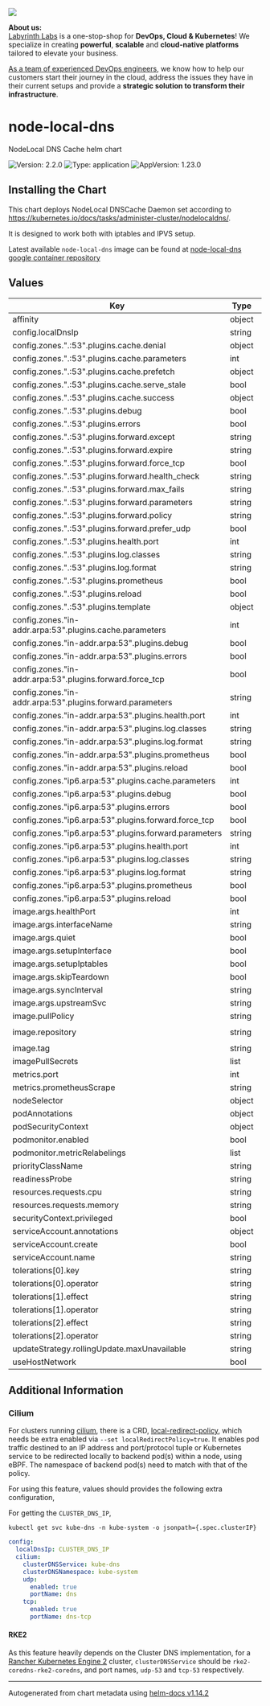 [<img src="https://cdn.prod.website-files.com/66b4bc4ca83726f5a87183ab/685136470d15399f106cb13e_adcbd542a834a1942d077cd5c09d3057_GitHub%20cover%20image%201584x396.png">](https://lablabs.io/)

**About us:**</br>
[Labyrinth Labs](https://lablabs.io/) is a one-stop-shop for **DevOps, Cloud & Kubernetes**! We specialize in creating **powerful**, **scalable** and **cloud-native platforms** tailored to elevate your business.

[As a team of experienced DevOps engineers](https://lablabs.io/about/), we know how to help our customers start their journey in the cloud, address the issues they have in their current setups and provide a **strategic solution to transform their infrastructure**.

# node-local-dns

NodeLocal DNS Cache helm chart

![Version: 2.2.0](https://img.shields.io/badge/Version-2.2.0-informational?style=flat-square) ![Type: application](https://img.shields.io/badge/Type-application-informational?style=flat-square) ![AppVersion: 1.23.0](https://img.shields.io/badge/AppVersion-1.23.0-informational?style=flat-square)

## Installing the Chart

This chart deploys NodeLocal DNSCache Daemon set according to <https://kubernetes.io/docs/tasks/administer-cluster/nodelocaldns/>.

It is designed to work both with iptables and IPVS setup.

Latest available `node-local-dns` image can be found at [node-local-dns google container repository](https://console.cloud.google.com/gcr/images/google-containers/GLOBAL/k8s-dns-node-cache)

## Values

| Key | Type | Default | Description |
|-----|------|---------|-------------|
| affinity | object | `{}` |  |
| config.localDnsIp | string | `"169.254.20.11"` |  |
| config.zones.".:53".plugins.cache.denial | object | `{}` |  |
| config.zones.".:53".plugins.cache.parameters | int | `30` |  |
| config.zones.".:53".plugins.cache.prefetch | object | `{}` |  |
| config.zones.".:53".plugins.cache.serve_stale | bool | `false` |  |
| config.zones.".:53".plugins.cache.success | object | `{}` |  |
| config.zones.".:53".plugins.debug | bool | `false` |  |
| config.zones.".:53".plugins.errors | bool | `true` |  |
| config.zones.".:53".plugins.forward.except | string | `""` |  |
| config.zones.".:53".plugins.forward.expire | string | `""` |  |
| config.zones.".:53".plugins.forward.force_tcp | bool | `false` |  |
| config.zones.".:53".plugins.forward.health_check | string | `""` |  |
| config.zones.".:53".plugins.forward.max_fails | string | `""` |  |
| config.zones.".:53".plugins.forward.parameters | string | `"__PILLAR__UPSTREAM__SERVERS__"` |  |
| config.zones.".:53".plugins.forward.policy | string | `""` |  |
| config.zones.".:53".plugins.forward.prefer_udp | bool | `false` |  |
| config.zones.".:53".plugins.health.port | int | `8080` |  |
| config.zones.".:53".plugins.log.classes | string | `"all"` |  |
| config.zones.".:53".plugins.log.format | string | `"combined"` |  |
| config.zones.".:53".plugins.prometheus | bool | `true` |  |
| config.zones.".:53".plugins.reload | bool | `true` |  |
| config.zones.".:53".plugins.template | object | `{}` |  |
| config.zones."in-addr.arpa:53".plugins.cache.parameters | int | `30` |  |
| config.zones."in-addr.arpa:53".plugins.debug | bool | `false` |  |
| config.zones."in-addr.arpa:53".plugins.errors | bool | `true` |  |
| config.zones."in-addr.arpa:53".plugins.forward.force_tcp | bool | `false` |  |
| config.zones."in-addr.arpa:53".plugins.forward.parameters | string | `"__PILLAR__UPSTREAM__SERVERS__"` |  |
| config.zones."in-addr.arpa:53".plugins.health.port | int | `8080` |  |
| config.zones."in-addr.arpa:53".plugins.log.classes | string | `"all"` |  |
| config.zones."in-addr.arpa:53".plugins.log.format | string | `"combined"` |  |
| config.zones."in-addr.arpa:53".plugins.prometheus | bool | `true` |  |
| config.zones."in-addr.arpa:53".plugins.reload | bool | `true` |  |
| config.zones."ip6.arpa:53".plugins.cache.parameters | int | `30` |  |
| config.zones."ip6.arpa:53".plugins.debug | bool | `false` |  |
| config.zones."ip6.arpa:53".plugins.errors | bool | `true` |  |
| config.zones."ip6.arpa:53".plugins.forward.force_tcp | bool | `false` |  |
| config.zones."ip6.arpa:53".plugins.forward.parameters | string | `"__PILLAR__UPSTREAM__SERVERS__"` |  |
| config.zones."ip6.arpa:53".plugins.health.port | int | `8080` |  |
| config.zones."ip6.arpa:53".plugins.log.classes | string | `"all"` |  |
| config.zones."ip6.arpa:53".plugins.log.format | string | `"combined"` |  |
| config.zones."ip6.arpa:53".plugins.prometheus | bool | `true` |  |
| config.zones."ip6.arpa:53".plugins.reload | bool | `true` |  |
| image.args.healthPort | int | `8080` |  |
| image.args.interfaceName | string | `"nodelocaldns"` |  |
| image.args.quiet | bool | `false` |  |
| image.args.setupInterface | bool | `true` |  |
| image.args.setupIptables | bool | `false` |  |
| image.args.skipTeardown | bool | `true` |  |
| image.args.syncInterval | string | `"1ns"` |  |
| image.args.upstreamSvc | string | `"kube-dns"` |  |
| image.pullPolicy | string | `"IfNotPresent"` |  |
| image.repository | string | `"registry.k8s.io/dns/k8s-dns-node-cache"` |  |
| image.tag | string | `"1.23.0"` |  |
| imagePullSecrets | list | `[]` |  |
| metrics.port | int | `9253` |  |
| metrics.prometheusScrape | string | `"true"` |  |
| nodeSelector | object | `{}` |  |
| podAnnotations | object | `{}` |  |
| podSecurityContext | object | `{}` |  |
| podmonitor.enabled | bool | `false` |  |
| podmonitor.metricRelabelings | list | `[]` |  |
| priorityClassName | string | `"system-node-critical"` |  |
| readinessProbe | string | `nil` |  |
| resources.requests.cpu | string | `"30m"` |  |
| resources.requests.memory | string | `"50Mi"` |  |
| securityContext.privileged | bool | `true` |  |
| serviceAccount.annotations | object | `{}` |  |
| serviceAccount.create | bool | `true` |  |
| serviceAccount.name | string | `""` |  |
| tolerations[0].key | string | `"CriticalAddonsOnly"` |  |
| tolerations[0].operator | string | `"Exists"` |  |
| tolerations[1].effect | string | `"NoExecute"` |  |
| tolerations[1].operator | string | `"Exists"` |  |
| tolerations[2].effect | string | `"NoSchedule"` |  |
| tolerations[2].operator | string | `"Exists"` |  |
| updateStrategy.rollingUpdate.maxUnavailable | string | `"10%"` |  |
| useHostNetwork | bool | `true` |  |

## Additional Information

### Cilium

For clusters running [cilium](https://cilium.io/), there is a CRD,
[local-redirect-policy](https://docs.cilium.io/en/stable/network/kubernetes/local-redirect-policy/),
which needs be extra enabled via `--set localRedirectPolicy=true`.
It enables pod traffic destined to an IP address and port/protocol tuple or Kubernetes service to be redirected
locally to backend pod(s) within a node, using eBPF.
The namespace of backend pod(s) need to match with that of the policy.

For using this feature, values should provides the following extra configuration,

For getting the `CLUSTER_DNS_IP`,

```console
kubectl get svc kube-dns -n kube-system -o jsonpath={.spec.clusterIP}
```

```yaml
config:
  localDnsIp: CLUSTER_DNS_IP
  cilium:
    clusterDNSService: kube-dns
    clusterDNSNamespace: kube-system
    udp:
      enabled: true
      portName: dns
    tcp:
      enabled: true
      portName: dns-tcp
```

#### RKE2

As this feature heavily depends on the Cluster DNS implementation, for a [Rancher Kubernetes Engine 2](https://docs.rke2.io/) cluster,
`clusterDNSService` should be `rke2-coredns-rke2-coredns`, and port names,
`udp-53` and `tcp-53` respectively.

----------------------------------------------
Autogenerated from chart metadata using [helm-docs v1.14.2](https://github.com/norwoodj/helm-docs/releases/v1.14.2)
